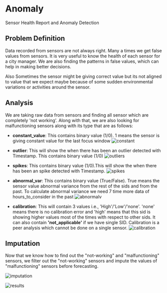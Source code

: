 # Anomaly
Sensor Health Report and Anomaly Detection

## Problem Definition
Data recorded from sensors are not always right. Many a times we get false values from sensors. It is very useful to know the health of each sensor for a city manager. We are also finding the patterns in false values, which can help in making better decisions.

Also Sometimes the sensor might be giving correct value but its not aligned to value that we expect maybe because of some sudden environmental variations or activities around the sensor.

## Analysis
We are taking raw data from sensors and finding all sensor which are completely 'not working'. Along with that, we are also looking for malfunctioning sensors along with its type that are as follows:

* **constant_value**: This contains binary value (1/0). 1 means the sensor is giving constant value for the last focus window
![constant](https://user-images.githubusercontent.com/25451752/37552712-67bc2b8a-29e0-11e8-88c9-e835f17e5e63.png)

* **outlier**: This will show the when there has been an outlier detected with Timestamp. This contains binary value (1/0)
![outliers](https://user-images.githubusercontent.com/25451752/37552654-a1c9e21e-29df-11e8-8141-83a51ff10e33.png)

* **spikes**: This contains binary value (1/0).This will show the when there has been an spike detected with Timestamp.
![spikes](https://user-images.githubusercontent.com/25451752/37552714-6bc421e2-29e0-11e8-87d3-d2c7c4f3a47c.png)

* **abnormal_var**: This contains binary value (True/False). True means the sensor value abnormal variance from the rest of the sids and from the past.  To calculate abnormal variance we need 7 time more data of hours_to_consider in the past 
![abnormalv](https://user-images.githubusercontent.com/25451752/37552718-761912b0-29e0-11e8-8dc8-027ef90020b8.png)

* **calibration**: This will contain 3 values i.e., 'High'/'Low'/'none'. 'none' means there is no calibration error and 'high' means that this sid is showing higher values most of the times with respect to other sids. It can also contain **'not_applicable'** if we have single SID. Calibration is a peer analysis which cannot be done on a single sensor.
![calibration](https://user-images.githubusercontent.com/25451752/37552717-73892eae-29e0-11e8-9f78-c628f4989cb9.png)

## Imputation
Now that we know how to find out the "not-working" and "malfunctioning" sensors, we filter out the "not-working" sensors and impute the values of "malfunctioning" sensors before forecasting.

![imputation](https://user-images.githubusercontent.com/25451752/37557096-8eb228b2-2a25-11e8-9ddb-2e9a4a947f62.png)

![results](https://user-images.githubusercontent.com/25451752/37557144-484b6428-2a26-11e8-999d-44ffdf27cee1.png)

